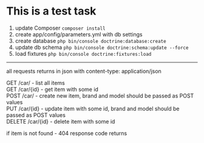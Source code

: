 This is a test task
========================

1) update Composer `composer install`  
2) create app/config/parameters.yml with db settings  
3) create database `php bin/console doctrine:database:create`  
4) update db schema `php bin/console doctrine:schema:update --force`  
5) load fixtures `php bin/console doctrine:fixtures:load`  


--------------
all requests returns in json with content-type: application/json  

GET /car/ - list all items  
GET /car/{id} - get item with some id  
POST /car/ - create new item, brand and model should be passed as POST values  
PUT /car/{id} - update item with some id, brand and model should be passed as POST values  
DELETE /car/{id} - delete item with some id  

if item is not found - 404 response code returns  